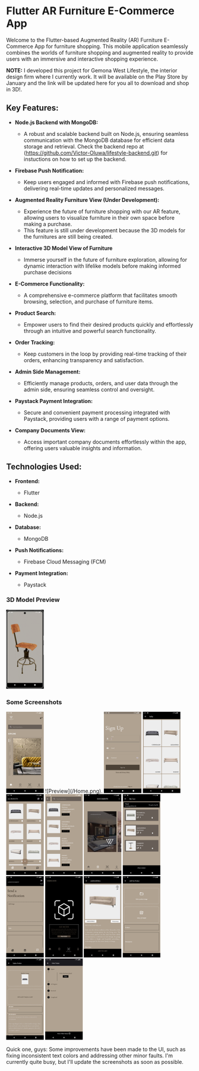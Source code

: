 # Flutter AR Furniture E-Commerce App

Welcome to the Flutter-based Augmented Reality (AR) Furniture E-Commerce App for furniture shopping. This mobile application seamlessly combines the worlds of furniture shopping and augmented reality to provide users with an immersive and interactive shopping experience.

**NOTE:** I developed this project for Gemona West Lifestyle, the interior design firm where I currently work. It will be available on the Play Store by January and the link will be updated here for you all to download and shop in 3D!.

## Key Features:

- **Node.js Backend with MongoDB:**
  - A robust and scalable backend built on Node.js, ensuring seamless communication with the MongoDB database for efficient data storage and retrieval. Check the backend repo at (https://github.com/Victor-Oluwa/lifestyle-backend.git) for instuctions on how to set up the backend.

- **Firebase Push Notification:**
  - Keep users engaged and informed with Firebase push notifications, delivering real-time updates and personalized messages.
    
- **Augmented Reality Furniture View (Under Development):**
  - Experience the future of furniture shopping with our AR feature, allowing users to visualize furniture in their own space before making a purchase.
  - This feature is still under development because the 3D models for the furnitures are still being created.

- **Interactive 3D Model View of Furniture** 
  - Immerse yourself in the future of furniture exploration, allowing for dynamic interaction with lifelike models before making informed purchase decisions

- **E-Commerce Functionality:**
  - A comprehensive e-commerce platform that facilitates smooth browsing, selection, and purchase of furniture items.

- **Product Search:**
  - Empower users to find their desired products quickly and effortlessly through an intuitive and powerful search functionality.

- **Order Tracking:**
  - Keep customers in the loop by providing real-time tracking of their orders, enhancing transparency and satisfaction.

- **Admin Side Management:**
  - Efficiently manage products, orders, and user data through the admin side, ensuring seamless control and oversight.

- **Paystack Payment Integration:**
  - Secure and convenient payment processing integrated with Paystack, providing users with a range of payment options.

- **Company Documents View:**
  - Access important company documents effortlessly within the app, offering users valuable insights and information.

## Technologies Used:

- **Frontend:**
  - Flutter

- **Backend:**
  - Node.js

- **Database:**
  - MongoDB

- **Push Notifications:**
  - Firebase Cloud Messaging (FCM)

- **Payment Integration:**
  - Paystack


### 3D Model Preview

<img src="/3d_preview.gif" width="20%" height="20%">

### Some Screenshots

<img src="/Home.png" width="20%" height="20%"> 
![Preview](/Home.png).
<img src="/signUp.png" width="20%" height="20%">
<img src="/category.png" width="20%" height="20%">
<img src="/all_products.png" width="20%" height="20%">
<img src="/Search.png" width="20%" height="20%">
<img src="/Doc.png" width="20%" height="20%">
<img src="/Cart.png" width="20%" height="20%">
<img src="/notification.png" width="20%" height="20%">
<img src="/AR.png" width="20%" height="20%">
<img src="/productDetails.png" width="20%" height="20%">
<img src="/add_product.png" width="20%" height="20%">
<img src="/edit_product.png" width="20%" height="20%">
<img src="/Tracking.png" width="20%" height="20%">


Quick one, guys: Some improvements have been made to the UI, such as fixing inconsistent text colors and addressing other minor faults. I'm currently quite busy, but I'll update the screenshots as soon as possible.
